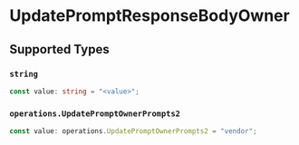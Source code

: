 # UpdatePromptResponseBodyOwner


## Supported Types

### `string`

```typescript
const value: string = "<value>";
```

### `operations.UpdatePromptOwnerPrompts2`

```typescript
const value: operations.UpdatePromptOwnerPrompts2 = "vendor";
```

